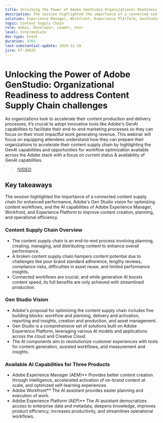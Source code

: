 ```yaml
---
title: Unlocking the Power of Adobe GenStudio Organizational Readiness to address Content Supply Chain challenges
description: The session highlighted the importance of a connected content supply chain for enhanced performance, Adobe's Gen Studio vision for optimizing content workflows, and the AI capabilities of Adobe Experience Manager, Workfront, and Experience Platform to improve content creation, planning, and operational efficiency.
solution: Experience Manager, Workfront, Experience Platform, GenStudio for Performance Marketing
topic: Content Supply Chain
role: Admin, Developer, Leader, User
level: Intermediate
doc-type: Event
duration: 3763
last-substantial-update: 2024-12-10
jira: KT-16625
---
```


# Unlocking the Power of Adobe GenStudio: Organizational Readiness to address Content Supply Chain challenges

As organizations look to accelerate their content production and delivery processes, it’s crucial to adopt innovative tools like Adobe's GenAI capabilities to facilitate their end-to-end marketing processes so they can focus on their most impactful work generating revenue. This webinar will focus on equipping attendees understand how they can prepare their organizations to accelerate their content supply chain by highlighting the GenAI capabilities and opportunities for workflow optimization available across the Adobe stack with a focus on current status & availability of GenAI capabilities.

>[!VIDEO](https://video.tv.adobe.com/v/3440932/?learn=on&enablevpops)

## Key takeaways

The session highlighted the importance of a connected content supply chain for enhanced performance, Adobe's Gen Studio vision for optimizing content workflows, and the AI capabilities of Adobe Experience Manager, Workfront, and Experience Platform to improve content creation, planning, and operational efficiency.

### Content Supply Chain Overview

* The content supply chain is an end-to-end process involving planning, creating, managing, and distributing content to enhance overall performance.
* A broken content supply chain hampers content potential due to challenges like poor brand standard adherence, lengthy reviews, compliance risks, difficulties in asset reuse, and limited performance insights.
* Connected workflows are crucial, and while generative AI boosts content speed, its full benefits are only achieved with streamlined production.

### Gen Studio Vision

* Adobe's proposal for optimizing the content supply chain includes five building blocks: workflow and planning, delivery and activation, reporting and insights, creation and production, and asset management.
* Gen Studio is a comprehensive set of solutions built on Adobe Experience Platform, leveraging various AI models and applications across the cloud and Creative Cloud.
* The AI components aim to revolutionize customer experiences with tools for content generation, assisted workflows, and measurement and insights.

### Available AI Capabilities for Three Products

* Adobe Experience Manager (AEM)** Provides better content creation through intelligence, accelerated activation of on-brand content at scale, and optimized self-learning experiences.
* Adobe Workfront** The AI assistant provides easier planning and execution of work.
* Adobe Experience Platform (AEP)** The AI assistant democratizes access to enterprise data and metadata, deepens knowledge, improves product efficiency, increases productivity, and streamlines operational workflows.


